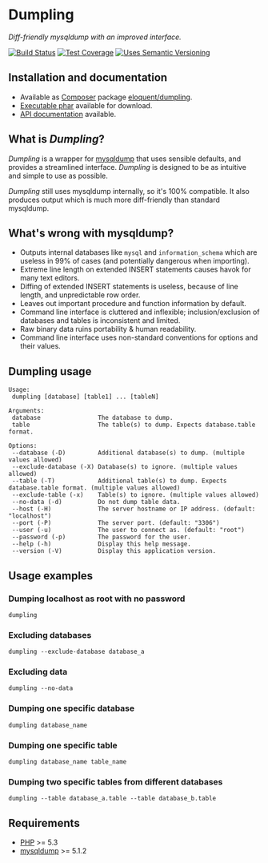# Dumpling

*Diff-friendly mysqldump with an improved interface.*

[![Build Status]][Latest build]
[![Test Coverage]][Test coverage report]
[![Uses Semantic Versioning]][SemVer]

## Installation and documentation

- Available as [Composer] package [eloquent/dumpling].
- [Executable phar] available for download.
- [API documentation] available.

## What is *Dumpling*?

*Dumpling* is a wrapper for [mysqldump] that uses sensible defaults, and
provides a streamlined interface. *Dumpling* is designed to be as intuitive and
simple to use as possible.

*Dumpling* still uses mysqldump internally, so it's 100% compatible. It also
produces output which is much more diff-friendly than standard mysqldump.

## What's wrong with mysqldump?

- Outputs internal databases like `mysql` and `information_schema` which are
  useless in 99% of cases (and potentially dangerous when importing).
- Extreme line length on extended INSERT statements causes havok for many text
  editors.
- Diffing of extended INSERT statements is useless, because of line length, and
  unpredictable row order.
- Leaves out important procedure and function information by default.
- Command line interface is cluttered and inflexible; inclusion/exclusion of
  databases and tables is inconsistent and limited.
- Raw binary data ruins portability & human readability.
- Command line interface uses non-standard conventions for options and their
  values.

## Dumpling usage

    Usage:
     dumpling [database] [table1] ... [tableN]

    Arguments:
     database                The database to dump.
     table                   The table(s) to dump. Expects database.table format.

    Options:
     --database (-D)         Additional database(s) to dump. (multiple values allowed)
     --exclude-database (-X) Database(s) to ignore. (multiple values allowed)
     --table (-T)            Additional table(s) to dump. Expects database.table format. (multiple values allowed)
     --exclude-table (-x)    Table(s) to ignore. (multiple values allowed)
     --no-data (-d)          Do not dump table data.
     --host (-H)             The server hostname or IP address. (default: "localhost")
     --port (-P)             The server port. (default: "3306")
     --user (-u)             The user to connect as. (default: "root")
     --password (-p)         The password for the user.
     --help (-h)             Display this help message.
     --version (-V)          Display this application version.

## Usage examples

### Dumping localhost as root with no password

    dumpling

### Excluding databases

    dumpling --exclude-database database_a

### Excluding data

    dumpling --no-data

### Dumping one specific database

    dumpling database_name

### Dumping one specific table

    dumpling database_name table_name

### Dumping two specific tables from different databases

    dumpling --table database_a.table --table database_b.table

## Requirements

- [PHP] >= 5.3
- [mysqldump] >= 5.1.2

<!-- References -->

[Executable phar]: http://lqnt.co/dumpling/dumpling
[mysqldump]: http://dev.mysql.com/doc/refman/5.7/en/mysqldump.html
[PHP]: http://php.net/

[API documentation]: http://lqnt.co/dumpling/artifacts/documentation/api/
[Build Status]: https://api.travis-ci.org/eloquent/dumpling.png?branch=master
[Composer]: http://getcomposer.org/
[eloquent/dumpling]: https://packagist.org/packages/eloquent/dumpling
[Latest build]: https://travis-ci.org/eloquent/dumpling
[SemVer]: http://semver.org/
[Test coverage report]: https://coveralls.io/r/eloquent/dumpling
[Test Coverage]: https://coveralls.io/repos/eloquent/dumpling/badge.png?branch=master
[Uses Semantic Versioning]: http://b.repl.ca/v1/semver-yes-brightgreen.png
